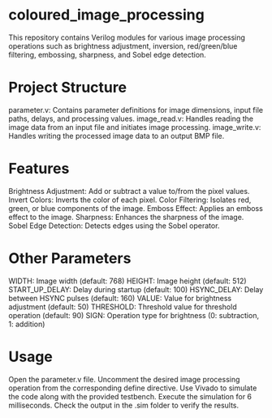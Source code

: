 # coloured_image_processing
This repository contains Verilog modules for various image processing operations such as brightness adjustment, inversion, red/green/blue filtering, embossing, sharpness, and Sobel edge detection.

# Project Structure
parameter.v: Contains parameter definitions for image dimensions, input file paths, delays, and processing values.
image_read.v: Handles reading the image data from an input file and initiates image processing.
image_write.v: Handles writing the processed image data to an output BMP file.

# Features
Brightness Adjustment: Add or subtract a value to/from the pixel values.
Invert Colors: Inverts the color of each pixel.
Color Filtering: Isolates red, green, or blue components of the image.
Emboss Effect: Applies an emboss effect to the image.
Sharpness: Enhances the sharpness of the image.
Sobel Edge Detection: Detects edges using the Sobel operator.

# Other Parameters
WIDTH: Image width (default: 768)
HEIGHT: Image height (default: 512)
START_UP_DELAY: Delay during startup (default: 100)
HSYNC_DELAY: Delay between HSYNC pulses (default: 160)
VALUE: Value for brightness adjustment (default: 50)
THRESHOLD: Threshold value for threshold operation (default: 90)
SIGN: Operation type for brightness (0: subtraction, 1: addition)

# Usage
Open the parameter.v file.
Uncomment the desired image processing operation  from the corresponding define directive.
Use Vivado to simulate the code along with the provided testbench.
Execute the simulation for 6 milliseconds.
Check the output in the .sim folder to verify the results.
